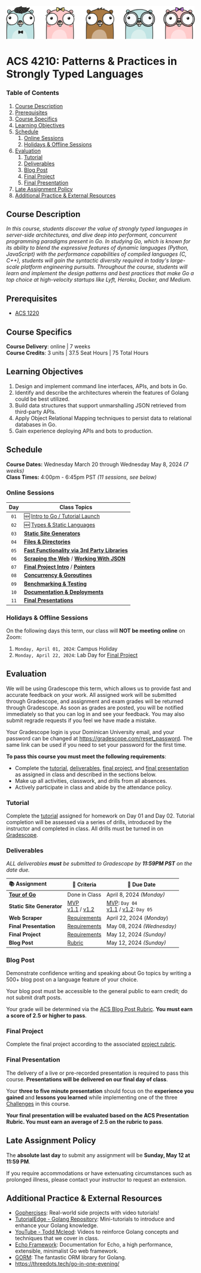 ![gophers](https://raw.githubusercontent.com/ashleymcnamara/gophers/master/GOPHER_AVATARS.jpg)

# ACS 4210: Patterns & Practices in Strongly Typed Languages

<!-- omit in toc -->
### Table of Contents

1. [Course Description](#%63%6F%75%72%73%65%2D%64%65%73%63%72%69%70%74%69%6F%6E)
1. [Prerequisites](#%70%72%65%72%65%71%75%69%73%69%74%65%73)
1. [Course Specifics](#%63%6F%75%72%73%65%2D%73%70%65%63%69%66%69%63%73)
1. [Learning Objectives](#%6C%65%61%72%6E%69%6E%67%2D%6F%62%6A%65%63%74%69%76%65%73)
1. [Schedule](#%73%63%68%65%64%75%6C%65)
   1. [Online Sessions](#%6F%6E%6C%69%6E%65%2D%73%65%73%73%69%6F%6E%73)
   1. [Holidays \& Offline Sessions](#%68%6F%6C%69%64%61%79%73%2D%26%2D%6F%66%66%6C%69%6E%65%2D%73%65%73%73%69%6F%6E%73)
1. [Evaluation](#%65%76%61%6C%75%61%74%69%6F%6E)
   1. [Tutorial](#%74%75%74%6F%72%69%61%6C)
   1. [Deliverables](#%64%65%6C%69%76%65%72%61%62%6C%65%73)
   1. [Blog Post](#%62%6C%6F%67%2D%70%6F%73%74)
   1. [Final Project](#%66%69%6E%61%6C%2D%70%72%6F%6A%65%63%74)
   1. [Final Presentation](#%66%69%6E%61%6C%2D%70%72%65%73%65%6E%74%61%74%69%6F%6E)
1. [Late Assignment Policy](#%6C%61%74%65%2D%61%73%73%69%67%6E%6D%65%6E%74%2D%70%6F%6C%69%63%79)
1. [Additional Practice \& External Resources](#%61%64%64%69%74%69%6F%6E%61%6C%2D%70%72%61%63%74%69%63%65%2D%26%2D%65%78%74%65%72%6E%61%6C%2D%72%65%73%6F%75%72%63%65%73)


## Course Description

_In this course, students discover the value of strongly typed languages in server-side architectures, and dive deep into performant, concurrent programming paradigms present in Go. In studying Go, which is known for its ability to blend the expressive features of dynamic languages (Python, JavaScript) with the performance capabilities of compiled languages (C, C++), students will gain the syntactic diversity required in today's large-scale platform engineering pursuits. Throughout the course, students will learn and implement the design patterns and best practices that make Go a top choice at high-velocity startups like Lyft, Heroku, Docker, and Medium._

## Prerequisites

- [ACS 1220](https://make.sc/acs1220)

## Course Specifics

**Course Delivery**: online | 7 weeks<br>
**Course Credits**: 3 units | 37.5 Seat Hours | 75 Total Hours

## Learning Objectives

1. Design and implement command line interfaces, APIs, and bots in Go.
2. Identify and describe the architectures wherein the features of Golang could be best utilized.
3. Build data structures that support unmarshalling JSON retrieved from third-party APIs.
4. Apply Object Relational Mapping techniques to persist data to relational databases in Go.
5. Gain experience deploying APIs and bots to production.

## Schedule

**Course Dates:** Wednesday March 20 through Wednesday May 8, 2024 _(7 weeks)_<br>
**Class Times:** 4:00pm - 6:45pm PST _(11 sessions, see below)_

### Online Sessions

| Day | Class Topics                                                                    |
| :---: | ------------------------------------------------------------------------- |
| `01`  | 🆕 [Intro to Go / Tutorial Launch](Lessons/Tour.md)                       |
| `02` | 🆕 [Types & Static Languages](Lessons/Types.md)                 |
| `03`  | **[Static Site Generators](Lessons/SSGProject.md)**                       |
| `04`  | **[Files & Directories](Lessons/FilesDirectories.md)**                    |
| `05`  | **[Fast Functionality via 3rd Party Libraries](Lessons/3rdPartyLibs.md)** |
| `06`  | **[Scraping the Web](Lessons/WebScraping.md)** / **[Working With JSON](Lessons/JSON.md)** |
| `07`  | **[Final Project Intro](Project/MakeUtility.md)** / **[Pointers](Lessons/Pointers.md)**                               |
| `08`  | **[Concurrency & Goroutines](Lessons/Lesson07.md)**                       |
| `09`  | **[Benchmarking & Testing](Lessons/Lesson09.md)**                         |
| `10`  | **[Documentation & Deployments](Lessons/DocsDeploy.md)**                  |
| `11`  | [**Final Presentations**](Project/MakeUtility.md)                         |

### Holidays & Offline Sessions

On the following days this term, our class will **NOT be meeting online** on Zoom:

1. `Monday, April 01, 2024`: Campus Holiday
2. `Monday, April 22, 2024`: Lab Day for [Final Project](Project/MakeUtility.md)


## Evaluation

We will be using Gradescope this term, which allows us to provide fast and accurate feedback on your work. All assigned work will be submitted through Gradescope, and assignment and exam grades will be returned through Gradescope. As soon as grades are posted, you will be notified immediately so that you can log in and see your feedback. You may also submit regrade requests if you feel we have made a mistake.

Your Gradescope login is your Dominican University email, and your password can be changed at <https://gradescope.com/reset_password>. The same link can be used if you need to set your password for the first time.

**To pass this course you must meet the following requirements**:

- Complete the [tutorial](#tutorial), [deliverables](#deliverables), [final project](#final-project), and [final presentation](#final-presentation) as assigned in class and described in the sections below.
- Make up all activities, classwork, and drills from all absences.
- Actively participate in class and abide by the attendance policy.

### Tutorial

Complete the [tutorial](https://tour.golang.org) assigned for homework on Day 01 and Day 02. Tutorial completion will be assessed via a series of drills, introduced by the instructor and completed in class. All drills must be turned in on [Gradescope](https://gradescope.com).

### Deliverables

_ALL deliverables **must** be submitted to Gradescope by **11:59PM PST** on the date due._

📚 Assignment                                       | 🔗 Criteria                                                                                                                                                     | 📆 Due Date
:-------------------------------------------------- | --------------------------------------------------------------------------------------------------------------------------------------------------------------- | ---------------------------------------------------------------------
**[Tour of Go](https://tour.golang.org/welcome/1)** | Done in Class | April 8, 2024 _(Monday)_
**Static Site Generator**                           | [MVP](https://github.com/Tech-at-DU/makesite#mvp)<br>[v1.1](https://github.com/Tech-at-DU/makesite#v1.1) / [v1.2](https://github.com/Tech-at-DU/makesite#v1.2) | <u>MVP</u>: `Day 04`<br><u>v1.1</u> / <u>v1.2</u>: `Day 05`
**Web Scraper** | [Requirements](https://github.com/Tech-at-DU/makescraper) | April 22, 2024 (_Monday_)
**Final Presentation** | [Requirements](Project/MakeUtility.md) | May 08, 2024 _(Wednesday)_
**Final Project** | [Requirements](Project/MakeUtility.md) | May 12, 2024 _(Sunday)_
**Blog Post** | [Rubric](https://docs.google.com/document/d/1p5A_FvkVDJ783kYlCwBDpdGbY3G50UUJBmHH2umrzoU/edit?usp=sharing) | May 12, 2024 _(Sunday)_

### Blog Post

Demonstrate confidence writing and speaking about Go topics by writing a 500+ blog post on a language feature of your choice.

Your blog post must be accessible to the general public to earn credit; do not submit draft posts.

Your grade will be determined via the [ACS Blog Post Rubric](). **You must earn a score of 2.5 or higher to pass**.

### Final Project

Complete the final project according to the associated [project rubric](Project/MakeUtility.md).

### Final Presentation

The delivery of a live or pre-recorded presentation is required to pass this course. **Presentations will be delivered on our final day of class**.

Your **three to five minute presentation** should focus on the **experience you gained** and **lessons you learned** while implementing one of the three [Challenges](#challenges) in this course.

**Your final presentation will be evaluated based on the ACS Presentation Rubric. You must earn an average of 2.5 on the rubric to pass**.

## Late Assignment Policy

The **absolute last day** to submit any assignment will be **Sunday, May 12 at 11:59 PM**.

If you require accommodations or have extenuating circumstances such as prolonged illness, please contact your instructor to request an extension.

## Additional Practice & External Resources

- [Gophercises](https://gophercises.com/): Real-world side projects with video tutorials!
- [TutorialEdge - Golang Repository](https://github.com/elliotforbes/tutorialedge-v2/tree/master/content/golang): Mini-tutorials to introduce and enhance your Golang knowledge.
- [YouTube - Todd Mcleod](https://www.youtube.com/user/toddmcleod/playlists): Videos to reinforce Golang concepts and techniques that we cover in class.
- [Echo Framework](https://echo.labstack.com/guide): Documentation for Echo, a high performance, extensible, minimalist Go web framework.
- [GORM](http://doc.gorm.io/#): The fantastic ORM library for Golang.
- <https://threedots.tech/go-in-one-evening/>
